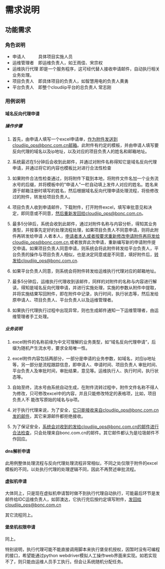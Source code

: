 # 需求说明

## 功能需求

### 角色说明
- 申请人　　　具体项目实施人员
- 运维管理者　即运维负责人，如王雨佳、宋宗权
- 运维执行代理  即是一个服务程序，这可经代替人接收申请邮件，自动执行相关业务处理。
- 项目负责人　即具体项目的负责人，如智慧用电的负责人黄勇
- 平台负责人　即整个cloudiip平台的总负责人  常志刚

### 用例说明

#### 域名反向代理申请

##### 操作步骤

1. 首先，由申请人填写一个excel申请单，作为附件发送到cloudiip_ops@bonc.com.cn邮箱。此附件有约定的模板，并由申请人填写要反向代理的域名以及ip地址，以及对应的项目负责人的姓名和邮箱地址。

2. 系统最迟在5分钟后会收到此邮件，并通过对附件名称得知它是域名反向代理申请，并通过将它的内容也模板比对进行合法性检查

3. 如果附件合法性检查通过，则将附件下载到本地，将附件文件名加一个业务流水号的后缀，并将模板中的“申请人”一栏自动填上发件人对应的姓名。姓名来源于邮箱注册时填写的姓名，然后根据域名反向代理申请处理流程，将些修改过的附件，转发给项目负责人。

4. 项目负责人收到申请邮件，下载附件，打开附件excel，填写审批意见和决定，即同意或不同意，然后重新发回给cloudiip_ops@bonc.com.cn。

5. 最多5分钟后，系统会收到此邮件，通过对附件名称与内容分析，得知其业务类型，并按事先定好的处理流程处理，如果项目负责人不同意申请，则将此附件再转发给申请 人者本人，申请者本人或者按要求重新修改申请附件再将发给cloudiip_ops@bonc.com.cn,或者放弃此次申请，重新编写新的申请附件提交申请。如果项目负责人同意申请，则系统会将此附件转发给平台负责人，平台负责的操作与项目负责人相似，也是决定同意或是不同意，填好附件后，转发给cloudiip_ops@bonc.com.cn.

6. 如果平台负责人同意，则系统会将附件转发给运维执行代理对应的邮箱地址。

7. 最多5分钟后，运维执行代理收到该邮件，同样的对附件的名称与内容进行解读，得知是域名反向代理申请，并进行实施处理，实施的参数从附件中提取，并将实施结果写回附件，即在附件中记录，执行时间，执行状态等，然后发给原申请人、项目负责人、平台负责人以及运维管理者。

7. 如果执行代理执行过程中出现异常，则也生成邮件通知一下运维管理者，由运维管理者手工处理。

##### 业务说明

1. excel附件的名称前缘为中文可理解的业务类型，如“域名反向代理申请”，后缀为随机产生流水号，要求全局唯一性。

2. excel附件内容包括两部分，一部分是申请的业务参数，如域名，对应ip地址等，另一部分是流程跟踪信息，即申请人、申请时间、项目负责人 审批时间、平台负责人及审批时间，审批结果，意见等。运维执行人、执行时间，执行状态等。

3. 自始至终，流水号由系统自动生成，在附件流转过程中，附件文件名称不得人为修改，只可修改excel中的内容，并且只能修改特定的表格项，比如，项目负责人不 能改写原始的域名与ip项。

4. 对于执行代理来说，为了安全，它只能接收来自cloudiip_ops@bonc.com.cn发的邮件，其它来源邮件都拒绝接收。

5. 为了保证安全，系统会对收到的发给cloudiip_ops@bonc.com.cn的邮件进行合法检查，只会处理来自bonc.com.cn的邮件。其它邮件都认为是垃圾邮件不作回应。



#### dns解析申请

此用例整体处理流程与反向代理处理流程非常相似，不同之处仅限于附件的excel模板的不同，以处执行代理的处理逻辑不同，因此不再赘述审批流程。

#### 虚拟机申请

大体同上，只是现在虚拟机申请暂时做不到执行代理自动执行，可能最后环节是发邮件给IDC运维负责人，如郭澳达，它执行完后按约定填写附件，发回给cloudiip_ops@bonc.com.cn

其它流程同上。


#### 堡垒机权限申请

同上。

特别说明，执行代理可能不能直接调用脚本来执行堡垒机授权，因暂时没有可编程的接口，希望能通过python webdriver模拟人工操作web界面来实现。如若实现不了，则只能由运维人员手工执行。但会让系统随机分配任务。
